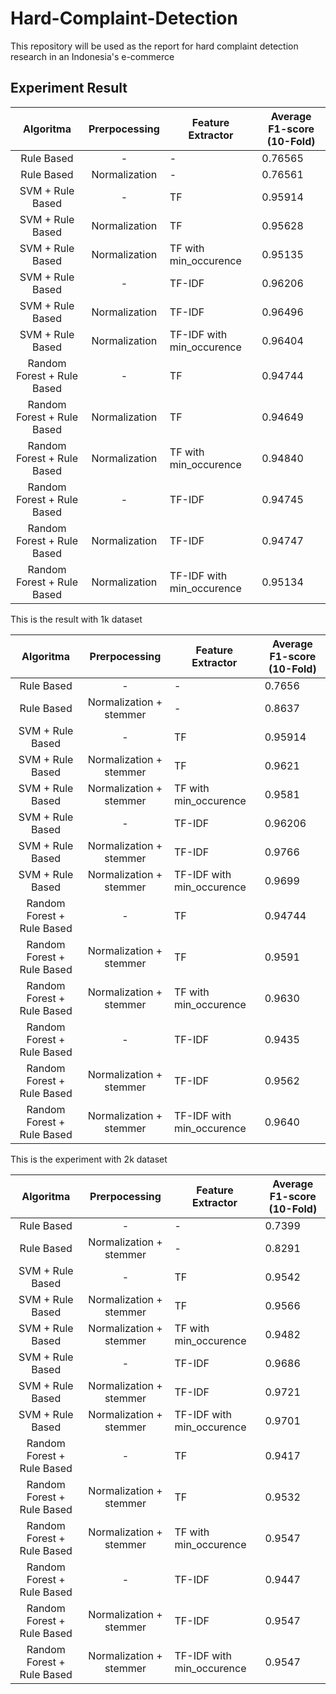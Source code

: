 # Hard-Complaint-Detection
This repository will be used as the report for hard complaint detection research in an Indonesia's e-commerce  

## Experiment Result
|          Algoritma         | Prerpocessing | Feature Extractor         | Average F1-score (10-Fold) |
|:--------------------------:|:-------------:|---------------------------|----------------------------|
| Rule Based                 | -             | -                         | 0.76565                    |
| Rule Based                 | Normalization | -                         | 0.76561                    |
| SVM + Rule Based           | -             | TF                        | 0.95914                    |
| SVM + Rule Based           | Normalization | TF                        | 0.95628                    |
| SVM + Rule Based           | Normalization | TF with min_occurence     | 0.95135                    |
| SVM + Rule Based           | -             | TF-IDF                    | 0.96206                    |
| SVM + Rule Based           | Normalization | TF-IDF                    | 0.96496                    |
| SVM + Rule Based           | Normalization | TF-IDF with min_occurence | 0.96404                    |
| Random Forest + Rule Based | -             | TF                        | 0.94744                    |
| Random Forest + Rule Based | Normalization | TF                        | 0.94649                    |
| Random Forest + Rule Based | Normalization | TF with min_occurence     | 0.94840                    |
| Random Forest + Rule Based | -             | TF-IDF                    | 0.94745                    |
| Random Forest + Rule Based | Normalization | TF-IDF                    | 0.94747                    |
| Random Forest + Rule Based | Normalization | TF-IDF with min_occurence | 0.95134                    |

This is the result with 1k dataset

|          Algoritma         | Prerpocessing | Feature Extractor         | Average F1-score (10-Fold) |
|:--------------------------:|:-------------:|---------------------------|----------------------------|
| Rule Based                 | -             | -                         | 0.7656                    |
| Rule Based                 | Normalization + stemmer | -                         | 0.8637                    |
| SVM + Rule Based           | -             | TF                        | 0.95914                    |
| SVM + Rule Based           | Normalization + stemmer | TF                        | 0.9621                    |
| SVM + Rule Based           | Normalization + stemmer | TF with min_occurence     | 0.9581                    |
| SVM + Rule Based           | -             | TF-IDF                    | 0.96206                    |
| SVM + Rule Based           | Normalization + stemmer | TF-IDF                    | 0.9766                    |
| SVM + Rule Based           | Normalization + stemmer | TF-IDF with min_occurence | 0.9699                    |
| Random Forest + Rule Based | -             | TF                        | 0.94744                    |
| Random Forest + Rule Based | Normalization + stemmer | TF                        | 0.9591                    |
| Random Forest + Rule Based | Normalization + stemmer | TF with min_occurence     | 0.9630                    |
| Random Forest + Rule Based | -             | TF-IDF                    | 0.9435                   |
| Random Forest + Rule Based | Normalization + stemmer | TF-IDF                    | 0.9562                    |
| Random Forest + Rule Based | Normalization + stemmer | TF-IDF with min_occurence | 0.9640                    |

This is the experiment with 2k dataset

|          Algoritma         | Prerpocessing | Feature Extractor         | Average F1-score (10-Fold) |
|:--------------------------:|:-------------:|---------------------------|----------------------------|
| Rule Based                 | -             | -                         | 0.7399                    |
| Rule Based                 | Normalization + stemmer | -                         | 0.8291                    |
| SVM + Rule Based           | -             | TF                        | 0.9542                    |
| SVM + Rule Based           | Normalization + stemmer | TF                        | 0.9566                    |
| SVM + Rule Based           | Normalization + stemmer | TF with min_occurence     | 0.9482                    |
| SVM + Rule Based           | -             | TF-IDF                    | 0.9686                    |
| SVM + Rule Based           | Normalization + stemmer | TF-IDF                    | 0.9721                    |
| SVM + Rule Based           | Normalization + stemmer | TF-IDF with min_occurence | 0.9701                    |
| Random Forest + Rule Based | -             | TF                        | 0.9417                    |
| Random Forest + Rule Based | Normalization + stemmer | TF                        | 0.9532                    |
| Random Forest + Rule Based | Normalization + stemmer | TF with min_occurence     | 0.9547                    |
| Random Forest + Rule Based | -             | TF-IDF                    | 0.9447                   |
| Random Forest + Rule Based | Normalization + stemmer | TF-IDF                    | 0.9547                    |
| Random Forest + Rule Based | Normalization + stemmer | TF-IDF with min_occurence | 0.9547                    |